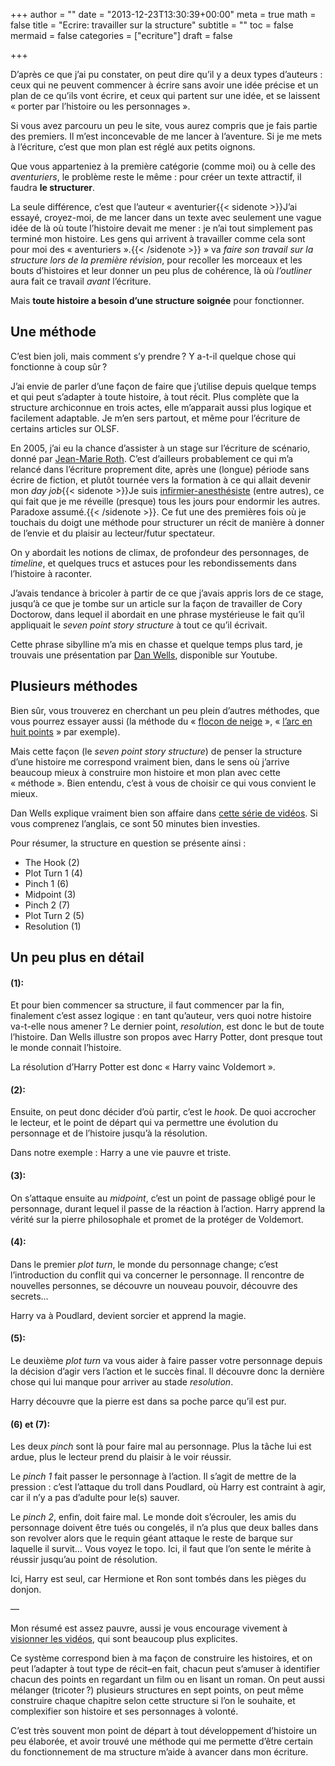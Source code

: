 +++
author = ""
date = "2013-12-23T13:30:39+00:00"
meta = true
math = false
title = "Ecrire: travailler sur la structure"
subtitle = ""
toc = false
mermaid = false
categories = ["ecriture"]
draft = false

+++

D’après ce que j’ai pu constater, on peut dire qu’il y a deux types d’auteurs : ceux qui ne peuvent commencer à écrire sans avoir une idée précise et un plan de ce qu’ils vont écrire, et ceux qui partent sur une idée, et se laissent « porter par l’histoire ou les personnages ».
  
Si vous avez parcouru un peu le site, vous aurez compris que je fais partie des premiers. Il m’est inconcevable de me lancer à l’aventure. Si je me mets à l’écriture, c’est que mon plan est réglé aux petits oignons.


Que vous apparteniez à la première catégorie (comme moi) ou à celle des _aventuriers_, le problème reste le même : pour créer un texte attractif, il faudra **le structurer**.
  
La seule différence, c’est que l’auteur « aventurier{{< sidenote >}}J’ai essayé, croyez-moi, de me lancer dans un texte avec seulement une vague idée de là où toute l’histoire devait me mener : je n’ai tout simplement pas terminé mon histoire. Les gens qui arrivent à travailler comme cela sont pour moi des « aventuriers ».{{< /sidenote >}} » va _faire son travail sur la structure lors de la première révision_, pour recoller les morceaux et les bouts d’histoires et leur donner un peu plus de cohérence, là où _l’outliner_ aura fait ce travail _avant_ l’écriture.
  
Mais **toute histoire a besoin d’une structure soignée** pour fonctionner.

## Une méthode
  
C’est bien joli, mais comment s’y prendre ? Y a-t-il quelque chose qui fonctionne à coup sûr ?
  
J’ai envie de parler d’une façon de faire que j’utilise depuis quelque temps et qui peut s’adapter à toute histoire, à tout récit. Plus complète que la structure archiconnue en trois actes, elle m’apparait aussi plus logique et facilement adaptable. Je m’en sers partout, et même pour l’écriture de certains articles sur OLSF.

En 2005, j’ai eu la chance d’assister à un stage sur l’écriture de scénario, donné par [Jean-Marie Roth][amazon]. C’est d’ailleurs probablement ce qui m’a relancé dans l’écriture proprement dite, après une (longue) période sans écrire de fiction, et plutôt tournée vers la formation à ce qui allait devenir mon _day job_{{< sidenote >}}Je suis [infirmier-anesthésiste][wikipedia] (entre autres), ce qui fait que je me réveille (presque) tous les jours pour endormir les autres. Paradoxe assumé.{{< /sidenote >}}. Ce fut une des premières fois où je touchais du doigt une méthode pour structurer un récit de manière à donner de l’envie et du plaisir au lecteur/futur spectateur.
  
On y abordait les notions de climax, de profondeur des personnages, de _timeline_, et quelques trucs et astuces pour les rebondissements dans l’histoire à raconter.

J’avais tendance à bricoler à partir de ce que j’avais appris lors de ce stage, jusqu’à ce que je tombe sur un article sur la façon de travailler de Cory Doctorow, dans lequel il abordait en une phrase mystérieuse le fait qu’il appliquait le _seven point story structure_ à tout ce qu’il écrivait.
  
Cette phrase sibylline m’a mis en chasse et quelque temps plus tard, je trouvais une présentation par [Dan Wells][thedanwells], disponible sur Youtube.  

  
## Plusieurs méthodes
  
Bien sûr, vous trouverez en cherchant un peu plein d’autres méthodes, que vous pourrez essayer aussi (la méthode du « [flocon de neige][advancedfictionwriting] », « [l’arc en huit points][hubpages] » par exemple).

Mais cette façon (le _seven point story structure_) de penser la structure d’une histoire me correspond vraiment bien, dans le sens où j’arrive beaucoup mieux à construire mon histoire et mon plan avec cette « méthode ». Bien entendu, c&rsquo;est à vous de choisir ce qui vous convient le mieux.

Dan Wells explique vraiment bien son affaire dans [cette série de vidéos][youtube]. Si vous comprenez l’anglais, ce sont 50 minutes bien investies.

Pour résumer, la structure en question se présente ainsi :
  
* The Hook (2)
* Plot Turn 1 (4)
* Pinch 1 (6)
* Midpoint (3)
* Pinch 2 (7)
* Plot Turn 2 (5)
* Resolution (1)

## Un peu plus en détail
  
#### (1):
  
Et pour bien commencer sa structure, il faut commencer par la fin, finalement c’est assez logique : en tant qu’auteur, vers quoi notre histoire va-t-elle nous amener ? Le dernier point, _resolution_, est donc le but de toute l’histoire. Dan Wells illustre son propos avec Harry Potter, dont presque tout le monde connait l’histoire.
  
La résolution d’Harry Potter est donc « Harry vainc Voldemort ».

#### (2):
  
Ensuite, on peut donc décider d’où partir, c’est le _hook_. De quoi accrocher le lecteur, et le point de départ qui va permettre une évolution du personnage et de l’histoire jusqu’à la résolution.
  
Dans notre exemple : Harry a une vie pauvre et triste.

#### (3):
  
On s’attaque ensuite au _midpoint_, c’est un point de passage obligé pour le personnage, durant lequel il passe de la réaction à l’action. Harry apprend la vérité sur la pierre philosophale et promet de la protéger de Voldemort.

#### (4):
  
Dans le premier _plot turn_, le monde du personnage change; c’est l’introduction du conflit qui va concerner le personnage. Il rencontre de nouvelles personnes, se découvre un nouveau pouvoir, découvre des secrets…
  
Harry va à Poudlard, devient sorcier et apprend la magie.

#### (5):
  
Le deuxième _plot turn_ va vous aider à faire passer votre personnage depuis la décision d’agir vers l’action et le succès final. Il découvre donc la dernière chose qui lui manque pour arriver au stade _resolution_.
  
Harry découvre que la pierre est dans sa poche parce qu’il est pur.

#### (6) et (7):
  
Les deux _pinch_ sont là pour faire mal au personnage. Plus la tâche lui est ardue, plus le lecteur prend du plaisir à le voir réussir.
  
Le _pinch 1_ fait passer le personnage à l’action. Il s’agit de mettre de la pression : c’est l’attaque du troll dans Poudlard, où Harry est contraint à agir, car il n’y a pas d’adulte pour le(s) sauver.

Le _pinch 2_, enfin, doit faire mal. Le monde doit s’écrouler, les amis du personnage doivent être tués ou congelés, il n’a plus que deux balles dans son revolver alors que le requin géant attaque le reste de barque sur laquelle il survit… Vous voyez le topo. Ici, il faut que l’on sente le mérite à réussir jusqu’au point de résolution.
  
Ici, Harry est seul, car Hermione et Ron sont tombés dans les pièges du donjon.

&#8212;

Mon résumé est assez pauvre, aussi je vous encourage vivement à [visionner les vidéos][youtube], qui sont beaucoup plus explicites.

Ce système correspond bien à ma façon de construire les histoires, et on peut l’adapter à tout type de récit&#8211;en fait, chacun peut s’amuser à identifier chacun des points en regardant un film ou en lisant un roman. On peut aussi mélanger (tricoter ?) plusieurs structures en sept points, on peut même construire chaque chapitre selon cette structure si l’on le souhaite, et complexifier son histoire et ses personnages à volonté.

C&rsquo;est très souvent mon point de départ à tout développement d&rsquo;histoire un peu élaborée, et avoir trouvé une méthode qui me permette d&rsquo;être certain du fonctionnement de ma structure m&rsquo;aide à avancer dans mon écriture.

[^1]: J’ai essayé, croyez-moi, de me lancer dans un texte avec seulement une vague idée de là où toute l’histoire devait me mener : je n’ai tout simplement pas terminé mon histoire. Les gens qui arrivent à travailler comme cela sont pour moi des « aventuriers ».

[^2]: Je suis [infirmier-anesthésiste][wikipedia] (entre autres), ce qui fait que je me réveille (presque) tous les jours pour endormir les autres. Paradoxe assumé.

[amazon]: http://www.amazon.fr/L%C3%A9criture-sc%C3%A9narios-Jean-Marie-Roth/dp/2702711448
  
[advancedfictionwriting]: http://www.advancedfictionwriting.com/articles/snowflake-method/
  
[hubpages]: http://jrscarbrough.hubpages.com/hub/Writing-the-Story-The-8-Point-Arc
  
[youtube]: https://www.youtube.com/watch?v=KcmiqQ9NpPE
  
[wikipedia]: https://fr.wikipedia.org/wiki/Infirmier_anesth%C3%A9siste
  
[thedanwells]: http://www.thedanwells.com/